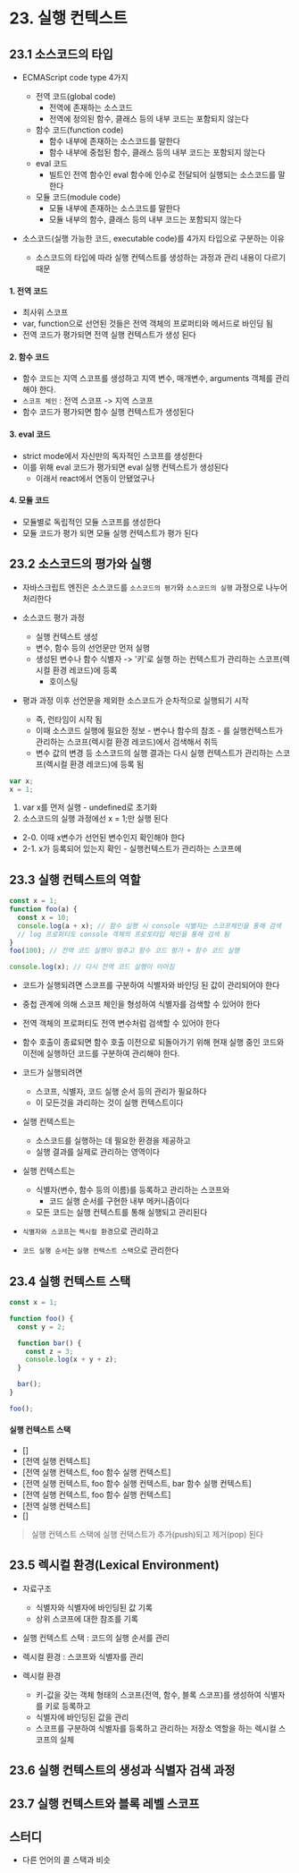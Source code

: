 # 23. 실행 컨텍스트

## 23.1 소스코드의 타입

- ECMAScript code type 4가지

  - 전역 코드(global code)
    - 전역에 존재하는 소스코드
    - 전역에 정의된 함수, 클래스 등의 내부 코드는 포함되지 않는다
  - 함수 코드(function code)
    - 함수 내부에 존재하는 소스코드를 말한다
    - 함수 내부에 중첩된 함수, 클래스 등의 내부 코드는 포함되지 않는다
  - eval 코드
    - 빌트인 전역 함수인 eval 함수에 인수로 전달되어 실행되는 소스코드를 말한다
  - 모듈 코드(module code)
    - 모듈 내부에 존재하는 소스코드를 말한다
    - 모듈 내부의 함수, 클래스 등의 내부 코드는 포함되지 않는다

- 소스코드(실행 가능한 코드, executable code)를 4가지 타입으로 구분하는 이유
  - 소스코드의 타입에 따라 실행 컨텍스트를 생성하는 과정과 관리 내용이 다르기 때문

#### 1. 전역 코드

- 최사위 스코프
- var, function으로 선언된 것들은 전역 객체의 프로퍼티와 메서드로 바인딩 됨
- 전역 코드가 평가되면 전역 실행 컨텍스트가 생성 된다

#### 2. 함수 코드

- 함수 코드는 지역 스코프를 생성하고 지역 변수, 매개변수, arguments 객체를 관리해야 한다.
- `스코프 체인` : 전역 스코프 -> 지역 스코프
- 함수 코드가 평가되면 함수 실행 컨텍스트가 생성된다

#### 3. eval 코드

- strict mode에서 자신만의 독자적인 스코프를 생성한다
- 이를 위해 eval 코드가 평가되면 eval 실행 컨텍스트가 생성된다
  - 이래서 react에서 연동이 안됐었구나

#### 4. 모듈 코드

- 모듈별로 독립적인 모듈 스코프를 생성한다
- 모듈 코드가 평가 되면 모듈 실행 컨텍스트가 평가 된다

## 23.2 소스코드의 평가와 실행

- 자바스크립트 엔진은 소스코드를 `소스코드의 평가`와 `소스코드의 실행` 과정으로 나누어 처리한다
- 소스코드 평가 과정

  - 실행 컨텍스트 생성
  - 변수, 함수 등의 선언문만 먼저 실행
  - 생성된 변수나 함수 식별자 -> '키'로 실행 하는 컨텍스트가 관리하는 스코프(렉시컬 환경 레코드)에 등록
    - 호이스팅

- 평과 과정 이후 선언문을 제외한 소스코드가 순차적으로 실행되기 시작
  - 즉, 런타임이 시작 됨
  - 이때 소스코드 실행에 필요한 정보 - 변수나 함수의 참조 - 를 실행컨텍스트가 관리하는 스코프(렉시컬 환경 레코드)에서 검색해서 취득
  - 변수 값의 변경 등 소스코드의 실행 결과는 다시 실행 컨텍스트가 관리하는 스코프(렉시컬 환경 레코드)에 등록 됨

```js
var x;
x = 1;
```

1. var x를 먼저 실행 - undefined로 초기화
2. 소스코드의 실행 과정에선 x = 1;만 실행 된다

- 2-0. 이때 x변수가 선언된 변수인지 확인해야 한다
- 2-1. x가 등록되어 있는지 확인 - 실행컨텍스트가 관리하는 스코프에

## 23.3 실행 컨텍스트의 역할

```js
const x = 1;
function foo(a) {
  const x = 10;
  console.log(a + x); // 함수 실행 시 console 식별자는 스코프체인을 통해 검색
  // log 프로퍼티도 console 객체의 프로토타입 체인을 통해 검색 됨
}
foo(100); // 전역 코드 실행이 멈추고 함수 코드 평가 + 함수 코드 실행

console.log(x); // 다시 전역 코드 실행이 이어짐
```

- 코드가 실행되려면 스코프를 구분하여 식별자와 바인딩 된 값이 관리되어야 한다
- 중첩 관계에 의해 스코프 체인을 형성하여 식별자를 검색할 수 있어야 한다
- 전역 객체의 프로퍼티도 전역 변수처럼 검색할 수 있어야 한다

- 함수 호출이 종료되면 함수 호출 이전으로 되돌아가기 위해 현재 실행 중인 코드와 이전에 실행하던 코드를 구분하여 관리해야 한다.
- 코드가 실행되려면

  - 스코프, 식별자, 코드 실행 순서 등의 관리가 필요하다
  - 이 모든것을 과리하는 것이 실행 컨텍스트이다

- 실행 컨텍스트는

  - 소스코드를 실행하는 데 필요한 환경을 제공하고
  - 실행 결과를 실제로 관리하는 영역이다

- 실행 컨텍스트는

  - 식별자(변수, 함수 등의 이름)를 등록하고 관리하는 스코프와
    - 코드 실행 순서를 구현한 내부 메커니즘이다
  - 모든 코드는 실행 컨텍스트를 통해 실행되고 관리된다

- `식별자와 스코프`는 `렉시컬 환경`으로 관리하고
- `코드 실행 순서`는 `실행 컨텍스트 스택`으로 관리한다

## 23.4 실행 컨텍스트 스택

```js
const x = 1;

function foo() {
  const y = 2;

  function bar() {
    const z = 3;
    console.log(x + y + z);
  }

  bar();
}

foo();
```

#### 실행 컨텍스트 스택

- []
- [전역 실행 컨텍스트]
- [전역 실행 컨텍스트, foo 함수 실행 컨텍스트]
- [전역 실행 컨텍스트, foo 함수 실행 컨텍스트, bar 함수 실행 컨텍스트]
- [전역 실행 컨텍스트, foo 함수 실행 컨텍스트]
- [전역 실행 컨텍스트]
- []

> 실행 컨텍스트 스택에 실행 컨택스트가 추가(push)되고 제거(pop) 된다

## 23.5 렉시컬 환경(Lexical Environment)

- 자료구조

  - 식별자와 식별자에 바인딩된 값 기록
  - 상위 스코프에 대한 참조를 기록

- 실행 컨텍스트 스택 : 코드의 실행 순서를 관리
- 렉시컬 환경 : 스코프와 식별자를 관리

- 렉시컬 환경

  - 키-값을 갖는 객체 형태의 스코프(전역, 함수, 블록 스코프)를 생성하여 식별자를 키로 등록하고
  - 식별자에 바인딩된 값을 관리
  - 스코프를 구분하여 식별자를 등록하고 관리하는 저장소 역할을 하는 렉시컬 스코프의 실체

## 23.6 실행 컨텍스트의 생성과 식별자 검색 과정

## 23.7 실행 컨텍스트와 블록 레벨 스코프

## 스터디

- 다른 언어의 콜 스택과 비슷
